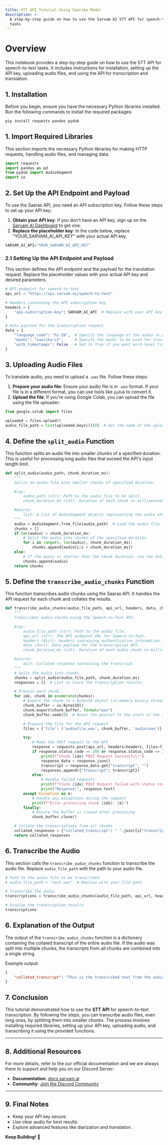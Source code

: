 ```yaml
---
title: STT API Tutorial Using Saarika Model
description: >-
  A step-by-step guide on how to use the Sarvam AI STT API for speech-to-text
  tasks
---
```


# Overview
This notebook provides a step-by-step guide on how to use the STT API for speech-to-text tasks. It includes instructions for installation, setting up the API key, uploading audio files, and using the API for transcription and translation.

## 1. Installation

Before you begin, ensure you have the necessary Python libraries installed. Run the following commands to install the required packages:

```python
pip install requests pandas pydub
```

## 1. Import Required Libraries

This section imports the necessary Python libraries for making HTTP requests, handling audio files, and managing data.

```python
import requests
import pandas as pd
from pydub import AudioSegment
import io
```

## 2. Set Up the API Endpoint and Payload

To use the Saaras API, you need an API subscription key. Follow these steps to set up your API key:

1. **Obtain your API key**: If you don't have an API key, sign up on the [Sarvam AI Dashboard](https://dashboard.sarvam.ai/) to get one.
2. **Replace the placeholder key**: In the code below, replace "YOUR_SARVAM_AI_API_KEY" with your actual API key.

```python
SARVAM_AI_API="YOUR_SARVAM_AI_API_KEY"
```

### 2.1 Setting Up the API Endpoint and Payload

This section defines the API endpoint and the payload for the translation request. Replace the placeholder values with your actual API key and desired parameters.

```python
# API endpoint for speech-to-text
api_url = "https://api.sarvam.ai/speech-to-text"

# Headers containing the API subscription key
headers = {
    "api-subscription-key": SARVAM_AI_API  # Replace with your API key
}

# Data payload for the transcription request
data = {
    "language_code": "hi-IN",  # Specify the language of the audio (e.g., 'hi-IN' for Hindi)
    "model": "saarika:v2",     # Specify the model to be used for transcription
    "with_timestamps": False   # Set to True if you want word-level timestamps
}
```

## 3. Uploading Audio Files

To translate audio, you need to upload a `.wav` file. Follow these steps:

1. **Prepare your audio file**: Ensure your audio file is in `.wav` format. If your file is in a different format, you can use tools like `pydub` to convert it.
2. **Upload the file**: If you're using Google Colab, you can upload the file using the file uploader:

```python
from google.colab import files

uploaded = files.upload()
audio_file_path = list(uploaded.keys())[0]  # Get the name of the uploaded file
```

## 4. Define the `split_audio` Function

This function splits an audio file into smaller chunks of a specified duration. This is useful for processing long audio files that exceed the API's input length limit.

```python
def split_audio(audio_path, chunk_duration_ms):
    """
    Splits an audio file into smaller chunks of specified duration.

    Args:
        audio_path (str): Path to the audio file to be split.
        chunk_duration_ms (int): Duration of each chunk in milliseconds.

    Returns:
        list: A list of AudioSegment objects representing the audio chunks.
    """
    audio = AudioSegment.from_file(audio_path)  # Load the audio file
    chunks = []
    if len(audio) > chunk_duration_ms:
        # Split the audio into chunks of the specified duration
        for i in range(0, len(audio), chunk_duration_ms):
            chunks.append(audio[i:i + chunk_duration_ms])
    else:
        # If the audio is shorter than the chunk duration, use the entire audio
        chunks.append(audio)
    return chunks
```

## 5. Define the `transcribe_audio_chunks` Function

This function transcribes audio chunks using the Saaras API. It handles the API request for each chunk and collates the results.

```python
def transcribe_audio_chunks(audio_file_path, api_url, headers, data, chunk_duration_ms=5*60*1000):
    """
    Transcribes audio chunks using the Speech-to-Text API.

    Args:
        audio_file_path (str): Path to the audio file.
        api_url (str): The API endpoint URL for Speech-to-Text.
        headers (dict): Headers containing authentication information.
        data (dict): Data payload for the transcription API.
        chunk_duration_ms (int): Duration of each audio chunk in milliseconds.

    Returns:
        dict: Collated response containing the transcript.
    """
    # Split the audio into chunks
    chunks = split_audio(audio_file_path, chunk_duration_ms)
    responses = []  # List to store the transcription results

    # Process each chunk
    for idx, chunk in enumerate(chunks):
        # Export the chunk to a BytesIO object (in-memory binary stream)
        chunk_buffer = io.BytesIO()
        chunk.export(chunk_buffer, format="wav")
        chunk_buffer.seek(0)  # Reset the pointer to the start of the stream

        # Prepare the file for the API request
        files = {'file': ('audiofile.wav', chunk_buffer, 'audio/wav')}

        try:
            # Make the POST request to the API
            response = requests.post(api_url, headers=headers, files=files, data=data)
            if response.status_code == 200 or response.status_code == 201:
                print(f"Chunk {idx} POST Request Successful!")
                response_data = response.json()
                transcript = response_data.get("transcript", "")
                responses.append({"transcript": transcript})
            else:
                # Handle failed requests
                print(f"Chunk {idx} POST Request failed with status code: {response.status_code}")
                print("Response:", response.text)
        except Exception as e:
            # Handle any exceptions during the request
            print(f"Error processing chunk {idx}: {e}")
        finally:
            # Ensure the buffer is closed after processing
            chunk_buffer.close()

    # Collate the transcriptions from all chunks
    collated_responses = {"collated_transcript": " ".join([i["transcript"] for i in responses])}
    return collated_responses
```

## 6. Transcribe the Audio

This section calls the `transcribe_audio_chunks` function to transcribe the audio file. Replace `audio_file_path` with the path to your audio file.

```python
# Path to the audio file to be transcribed
# audio_file_path = "test.wav"  # Replace with your file path

# Transcribe the audio
transcriptions = transcribe_audio_chunks(audio_file_path, api_url, headers, data)

# Display the transcription results
transcriptions
```

## 6. Explanation of the Output

The output of the `transcribe_audio_chunks` function is a dictionary containing the collated transcript of the entire audio file. If the audio was split into multiple chunks, the transcripts from all chunks are combined into a single string.

Example output:

```json
{
    "collated_transcript": "This is the transcribed text from the audio file."
}
```

## 7. Conclusion

This tutorial demonstrated how to use the **STT API** for speech-to-text transcription. By following the steps, you can transcribe audio files, even long ones, by splitting them into smaller chunks. The process involves installing required libraries, setting up your API key, uploading audio, and transcribing it using the provided functions.

---

## 8. Additional Resources

For more details, refer to the our official documentation and we are always there to support and help you on our Discord Server:

- **Documentation**: [docs.sarvam.ai](https://docs.sarvam.ai)  
- **Community**: [Join the Discord Community](https://discord.gg/hTuVuPNF)

---

## 9. Final Notes

- Keep your API key secure.
- Use clear audio for best results.
- Explore advanced features like diarization and translation.

**Keep Building!** 🚀

```python

```